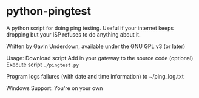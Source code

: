 # python-pingtest
A python script for doing ping testing. Useful if your internet keeps dropping but your ISP refuses to do anything about it. 

Written by Gavin Underdown, available under the GNU GPL v3 (or later)

Usage: 
Download script 
Add in your gateway to the source code (optional)
Execute script `./pingtest.py`

Program logs failures (with date and time information) to ~/ping_log.txt

Windows Support: You're on your own
